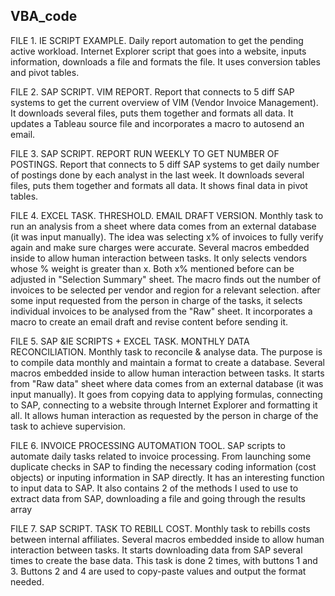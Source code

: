 ## VBA_code
FILE 1. IE SCRIPT EXAMPLE. Daily report automation to get the pending active workload. Internet Explorer script that goes into a website, inputs information, downloads a file and formats the file. It uses conversion tables and pivot tables.
   
FILE 2. SAP SCRIPT. VIM REPORT. Report that connects to 5 diff SAP systems to get the current overview of VIM (Vendor Invoice Management). It downloads several files, puts them together and formats all data. It updates a Tableau source file and incorporates a macro to autosend an email. 


FILE 3. SAP SCRIPT. REPORT RUN WEEKLY TO GET NUMBER OF POSTINGS. Report that connects to 5 diff SAP systems to get daily number of postings done by each analyst in the last week. It downloads several files, puts them together and formats all data. It shows final data in pivot tables.

FILE 4. EXCEL TASK. THRESHOLD. EMAIL DRAFT VERSION. Monthly task to run an analysis from a sheet where data comes from an external database (it was input manually). The idea was selecting x% of invoices to fully verify again and make sure charges were accurate. Several macros embedded inside to allow human interaction between tasks. It only selects vendors whose % weight is greater than x. Both x% mentioned before can be adjusted in "Selection Summary" sheet. The macro finds out the number of invoices to be selected per vendor and region for a relevant selection. after some input requested from the person in charge of the tasks, it selects individual invoices to be analysed from the "Raw" sheet. It incorporates a macro to create an email draft and revise content before sending it. 

FILE 5. SAP &IE SCRIPTS + EXCEL TASK. MONTHLY DATA RECONCILIATION. Monthly task to reconcile & analyse data. The purpose is to compile data monthly and maintain a format to create a database.  Several macros embedded inside to allow human interaction between tasks. It starts from "Raw data" sheet where data comes from an external database (it was input manually). It goes from copying data to applying formulas, connecting to SAP, connecting to a website through Internet Explorer and formatting it all. It allows human interaction as requested by the person in charge of the task to achieve supervision.

FILE 6. INVOICE PROCESSING AUTOMATION TOOL. SAP scripts to automate daily tasks related to invoice processing. From launching some duplicate checks in SAP to finding the necessary coding information (cost objects) or inputing information in SAP directly. It has an interesting function to input data to SAP. It also contains 2 of the methods I used to use to extract data from SAP, downloading a file and going through the results array

FILE 7. SAP SCRIPT. TASK TO REBILL COST. Monthly task to rebills costs between internal affiliates. Several macros embedded inside to allow human interaction between tasks. It starts downloading data from SAP several times to create the base data. This task is done 2 times, with buttons 1 and 3. Buttons 2 and 4 are used to copy-paste values and output the format needed.

